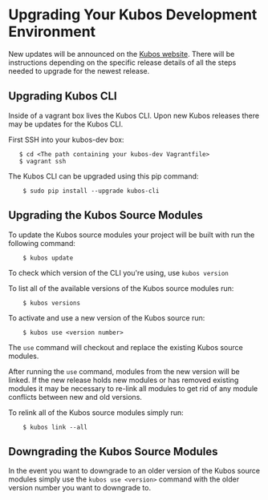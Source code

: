 # Upgrading Your Kubos Development Environment

New updates will be announced on the [Kubos website](http://docs.kubos.co/). There will be instructions depending on the specific release details of all the steps needed to upgrade for the newest release.

## Upgrading Kubos CLI

Inside of a vagrant box lives the Kubos CLI. Upon new Kubos releases there may be updates for the Kubos CLI.

First SSH into your kubos-dev box:

       $ cd <The path containing your kubos-dev Vagrantfile>
       $ vagrant ssh

The Kubos CLI can be upgraded using this pip command:

        $ sudo pip install --upgrade kubos-cli

## Upgrading the Kubos Source Modules

To update the Kubos source modules your project will be built with run the following command:

        $ kubos update

To check which version of the CLI you're using, use `kubos version`

To list all of the available versions of the Kubos source modules run:

        $ kubos versions

To activate and use a new version of the Kubos source run:

        $ kubos use <version number>

The `use` command will checkout and replace the existing Kubos source modules.

After running the `use` command, modules from the new version will be linked.
If the new release holds new modules or has removed existing modules it may be necessary to re-link all modules to get rid of any module conflicts between new and old versions.

To relink all of the Kubos source modules simply run:

        $ kubos link --all

## Downgrading the Kubos Source Modules

In the event you want to downgrade to an older version of the Kubos source modules simply use the `kubos use <version>` command with the older version number you want to downgrade to.

